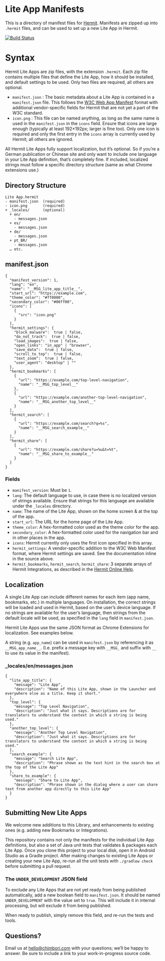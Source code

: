 # Lite App Manifests

This is a directory of manifest files for [Hermit](https://hermit.chimbori.com). Manifests are zipped up into `.hermit` files, and can be used to set up a new Lite App in Hermit.

[![Build Status](https://travis-ci.org/chimbori/lite-apps.svg?branch=master)](https://travis-ci.org/chimbori/lite-apps)

# Syntax

Hermit Lite Apps are zip files, with the extension `.hermit`. Each zip file contains multiple files that define the Lite App, how it should be installed, and default settings to be used. Only two files are required, all others are optional.

- `manifest.json` : The basic metadata about a Lite App is contained in a `manifest.json` file. This follows the [W3C Web App Manifest](https://www.w3.org/TR/appmanifest/) format with additional vendor-specific fields for Hermit that are not yet a part of the W3C standard.
- `icon.png` : This file can be named anything, as long as the same name is used in the `manifest.json` in the `icons` field. Ensure that icons are large enough (typically at least 192×192px; larger is fine too). Only one icon is required and only the first entry in the `icons` array is currently used by Hermit; all others are ignored.

All Hermit Lite Apps fully support localization, but it’s optional. So if you’re a German publication or Chinese site and only want to include one language in your Lite App definition, that’s completely fine. If included, localized strings must follow a specific directory structure (same as what Chrome extensions use.)

## Directory Structure

    Lite App.hermit
    - manifest.json  (required)
    - icon.png       (required)
    + _locales/      (optional)
      + en/
        - messages.json
      + es/
        - messages.json
      + de/
        - messages.json
      + pt_BR/
        - messages.json
      … etc.

## manifest.json

    {
      "manifest_version": 1,
      "lang": "en",
      "name": "__MSG_lite_app_title__",
      "start_url": "https://example.com",
      "theme_color": "#ff0000",
      "secondary_color": "#00ff00",
      "icons": [
        {
          "src": "icon.png"
        }
      ],
      "hermit_settings": {
        "block_malware":  true | false,
        "do_not_track":  true | false,
        "load_images":  true | false,
        "open_links": "in_app" | "browser",
        "save_data":  true | false,
        "scroll_to_top":  true | false,
        "text_zoom":  true | false,
        "user_agent": "desktop" | ""
      },
      "hermit_bookmarks": [
        {
          "url": "https://example.com/top-level-navigation",
          "name": "__MSG_top_level__"
        },
        {
          "url": "https://example.com/another-top-level-navigation",
          "name": "__MSG_another_top_level__"
        }
      ],
      "hermit_search": [
        {
          "url": "https://example.com/search?q=%s",
          "name": "__MSG_search_example__"
        }
      ],
      "hermit_share": [
        {
          "url": "https://example.com/share?u=%u&t=%t",
          "name": "__MSG_share_to_example__"
        }
      ]
    }

### Fields

- `manifest_version`: Must be `1`.
- `lang`: The default language to use, in case there is no localized version of strings available. Ensure that strings for this language are available under the `_locales` directory.
- `name`: The name of the Lite App, shown on the home screen & at the top of the app.
- `start_url`: The URL for the home page of the Lite App.
- `theme_color`: A hex-formatted color used as the theme color for the app.
- `secondary_color`: A hex-formatted color used for the navigation bar and in other places in the app.
- `icons`: Hermit currently only uses the first icon specified in this array.
- `hermit_settings`: A vendor-specific addition to the W3C Web Manifest format, where Hermit settings are saved. See the documentation inline in the source above.
- `hermit_bookmarks`, `hermit_search`, `hermit_share`: 3 separate arrays of Hermit Integrations, as described in the [Hermit Online Help](https://hermit.chimbori.com/help/integrations).

## Localization

A single Lite App can include different names for each item (app name, bookmarks, etc.) in multiple languages. On installation, the correct strings will be loaded and used in Hermit, based on the user’s device language. If no strings are available for the user’s language, then strings from the default locale will be used, as specified in the `lang` field in `manifest.json`.

Hermit Lite Apps use the same JSON format as Chrome Extensions for localization. See examples below.

A string (e.g. `app_name`) can be used in `manifest.json` by referencing it as `__MSG_app_name__`. (I.e. prefix a message key with `__MSG_` and suffix with `__` to use its value in the manifest).

### _locales/en/messages.json

    {
      "lite_app_title": {
        "message": "Lite App",
        "description": "Name of this Lite App, shown in the Launcher and everywhere else as a title. Keep it short."
      },
      "top_level": {
        "message": "Top Level Navigation",
        "description": "Just what it says. Descriptions are for translators to understand the context in which a string is being used."
      },
      "another_top_level": {
        "message": "Another Top Level Navigation",
        "description": "Just what it says. Descriptions are for translators to understand the context in which a string is being used."
      },
      "search_example": {
        "message": "Search Lite App",
        "description": "Phrase shown as the text hint in the search box at the top of the Lite App"
      },
      "share_to_example": {
        "message": "Share to Lite App",
        "description": "Phrase shown in the dialog where a user can share text from another app directly to this Lite App"
      }
    }

## Submitting New Lite Apps 

We welcome new additions to this Library, and enhancements to existing ones (e.g. adding new Bookmarks or Integrations).

This repository contains not only the manifests for the individual Lite App definitions, but also a set of Java unit tests that validates & packages each Lite App. Once you clone this project to your local disk, open it in Android Studio as a Gradle project. After making changes to existing Lite Apps or creating your new Lite App, re-run all the unit tests with `./gradlew check` before submitting a pull request.

### The `UNDER_DEVELOPMENT` JSON field

To exclude any Lite Apps that are not yet ready from being published automatically, add a new boolean field to `manifest.json`. It should be named `UNDER_DEVELOPMENT` with the value set to `true`. This will include it in internal processing, but will exclude it from being published.

When ready to publish, simply remove this field, and re-run the tests and tools.

## Questions?

Email us at [hello@chimbori.com](mailto:hello@chimbori.com) with your questions; we’ll be happy to answer. Be sure to include a link to your work-in-progress source code.
